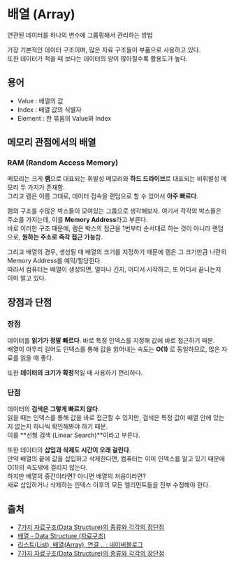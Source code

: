 # 배열 (Array)

연관된 데이터를 하나의 변수에 그룹핑해서 관리하는 방법

가장 기본적인 데이터 구조이며, 많은 자료 구조들이 부품으로 사용하고 있다.  
또한 데이터가 적을 때 보다는 데이터의 양이 많아질수록 활용도가 높다.

## 용어

- Value : 배열의 값
- Index : 배열 값의 식별자
- Element : 한 묶음의 Value와 Index

## 메모리 관점에서의 배열

### RAM (Random Access Memory)

메모리는 크게 **램**으로 대표되는 휘발성 메모리와 **하드 드라이브**로 대표되는 비휘발성 메모리 두 가지가 존재함.  
그리고 램은 이름 그대로, 데이터 접속을 랜덤으로 할 수 있어서 **아주 빠르다**.

램의 구조를 수많은 박스들이 모여있는 그룹으로 생각해보자. 여기서 각각의 박스들은 주소를 가지는데, 이를 **Memory Address**라고 부른다.  
바로 이러한 구조 때문에, 램은 박스의 접근을 1번부터 순서대로 하는 것이 아니라 랜덤으로, **원하는 주소로 즉각 접근 가능**함.

그리고 배열의 경우, 생성될 때 배열의 크기를 지정하기 때문에 램은 그 크기만큼 나란히 Memory Address를 예약/할당한다.  
따라서 컴퓨터는 배열이 생성되면, 얼마나 긴지, 어디서 시작하고, 또 어디서 끝나는지 이미 알고 있다.

## 장점과 단점

### 장점

데이터를 **읽기가 정말 빠르다**. 바로 특정 인덱스를 지정해 값에 바로 접근하기 때문.  
배열이 아무리 길어도 인덱스를 통해 값을 읽어내는 속도는 **O(1)** 로 동일하므로, 많은 자료를 읽을 때 좋다.

또한 **데이터의 크기가 확정**적일 때 사용하기 편리하다.

### 단점

데이터의 **검색은 그렇게 빠르지 않다**.  
읽을 때는 인덱스를 통해 값을 바로 접근할 수 있지만, 검색은 특정 값이 배열 안에 있는지 없는지 하나씩 확인해봐야 하기 때문.  
이를 **선형 검색 (Linear Search)**이라고 부른다.

또한 데이터의 **삽입과 삭제도 시간이 오래 걸린다**.  
만약 배열의 끝에 값을 삽입하고 삭제한다면, 컴퓨터는 이미 인덱스를 알고 있기 때문에 O(1)의 속도밖에 걸리지 않는다.  
하지만 배열의 중간이라면? 아니면 배열의 처음이라면?  
새로 삽입하거나 삭제하는 인덱스 이후의 모든 엘리먼트들을 전부 수정해야 한다.

## 출처

- [7가지 자료구조(Data Structure)의 종류와 각각의 장단점](https://www.youtube.com/watch?v=NFETSCJON2M&list=PL7jH19IHhOLMdHvl3KBfFI70r9P0lkJwL&index=2)
- [배열 - Data Structure (자료구조)](https://opentutorials.org/module/1335/8677)
- [리스트(List), 배열(Array), 연결 .. : 네이버블로그](https://blog.naver.com/kks227/220781402507)
- [7가지 자료구조(Data Structure)의 종류와 각각의 장단점](https://iwuooh.com/entry/%EC%9E%90%EB%A3%8C%EA%B5%AC%EC%A1%B0Data-Structure%EC%9D%98-%EC%A0%95%EC%9D%98%EC%99%80-%EC%A2%85%EB%A5%98)
